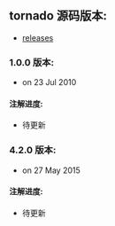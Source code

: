 
## tornado 源码版本:


- [releases](https://github.com/tornadoweb/tornado/releases)


### 1.0.0 版本:

- on 23 Jul 2010

#### 注解进度:

- 待更新


### 4.2.0 版本:

- on 27 May 2015

#### 注解进度:

- 待更新
